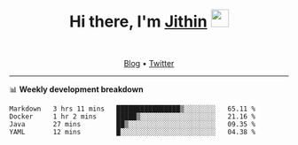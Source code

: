 <h1 align="center">Hi there, I'm <a href="https://jithset.github.io/" target="_blank">Jithin</a> <img
src="https://github.com/blackcater/blackcater/raw/main/images/Hi.gif" height="32" /></h1>

<br />

<p align="center">
  <a href="https://jithset.github.io">Blog</a> •
  <a href="https://twitter.com/jithset">Twitter</a>
</p>

---

📊 **Weekly development breakdown**

<!--START_SECTION:waka-->

```text
Markdown   3 hrs 11 mins   ████████████████▒░░░░░░░░   65.11 %
Docker     1 hr 2 mins     █████▒░░░░░░░░░░░░░░░░░░░   21.16 %
Java       27 mins         ██▒░░░░░░░░░░░░░░░░░░░░░░   09.35 %
YAML       12 mins         █░░░░░░░░░░░░░░░░░░░░░░░░   04.38 %
```

<!--END_SECTION:waka-->

